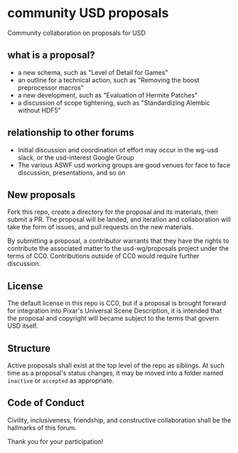 # community USD proposals
Community collaboration on proposals for USD

## what is a proposal?
- a new schema, such as "Level of Detail for Games"
- an outline for a technical action, such as "Removing the boost preprocessor macros"
- a new development, such as "Evaluation of Hermite Patches"
- a discussion of scope tightening, such as "Standardizing Alembic without HDF5"

## relationship to other forums
- Initial discussion and coordination of effort may occur in the wg-usd slack, or the usd-interest Google Group
- The various ASWF usd working groups are good venues for face to face discussion, presentations, and so on

## New proposals
Fork this repo, create a directory for the proposal and its materials, then submit a PR.
The proposal will be landed, and iteration and collaboration will take the form of issues, and pull requests on the new materials.

By submitting a proposal, a contributor warrants that they have the rights to contribute the associated matter to the usd-wg/proposals project under the terms of CC0. Contributions outside of CC0 would require further discussion.

## License
The default license in this repo is CC0, but if a proposal is brought forward for integration into Pixar's Universal Scene Description, it is intended that the proposal and copyright will became subject to the terms that govern USD itself.

## Structure
Active proposals shall exist at the top level of the repo as siblings. At such time as a proposal's status changes, it may be moved into a folder named `inactive` or `accepted` as appropriate.

## Code of Conduct
Civility, inclusiveness, friendship, and constructive collaboration shall be the hallmarks of this forum.

Thank you for your participation!
